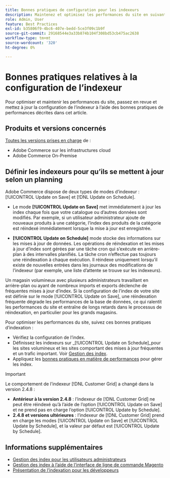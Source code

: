 ```yaml
---
title: Bonnes pratiques de configuration pour les indexeurs
description: Maintenez et optimisez les performances du site en suivant les bonnes pratiques pour la configuration de l’indexeur.
role: Admin, User
feature: Best Practices
exl-id: b35806f9-4bc6-407e-bedd-5ce3f09c1b9f
source-git-commit: 29168544e3a33b874b104f308bd53cb475ac2638
workflow-type: tm+mt
source-wordcount: '320'
ht-degree: 0%

---
```


# Bonnes pratiques relatives à la configuration de l’indexeur

Pour optimiser et maintenir les performances du site, passez en revue et mettez à jour la configuration de l’indexeur à l’aide des bonnes pratiques de performances décrites dans cet article.

## Produits et versions concernés

[Toutes les versions prises en charge](../../../release/versions.md) de :

- Adobe Commerce sur les infrastructures cloud
- Adobe Commerce On-Premise

## Définir les indexeurs pour qu’ils se mettent à jour selon un planning

Adobe Commerce dispose de deux types de modes d’indexeur : [!UICONTROL Update on Save] et [!DNL Update on Schedule].

- Le mode **[!UICONTROL Update on Save]** met immédiatement à jour les index chaque fois que votre catalogue ou d’autres données sont modifiés. Par exemple, si un utilisateur administrateur ajoute de nouveaux produits à une catégorie, l’index des produits de la catégorie est réindexé immédiatement lorsque la mise à jour est enregistrée.

- **[!UICONTROL Update on Schedule]** mode stocke des informations sur les mises à jour de données. Les opérations de réindexation et les mises à jour d’index sont gérées par une tâche cron qui s’exécute en arrière-plan à des intervalles planifiés. La tâche cron n’effectue pas toujours une réindexation à chaque exécution. Il réindexe uniquement lorsqu’il existe de nouvelles entrées dans les journaux des modifications de l’indexeur (par exemple, une liste d’attente se trouve sur les indexeurs).

Un magasin volumineux avec plusieurs administrateurs travaillant en arrière-plan ou ayant de nombreux imports et exports déclenche de fréquentes mises à jour d’index. Si la configuration de l’index de votre site est définie sur le mode [!UICONTROL Update on Save], une réindexation fréquente dégrade les performances de la base de données, ce qui ralentit les performances du site et entraîne de longs retards dans le processus de réindexation, en particulier pour les grands magasins.

Pour optimiser les performances du site, suivez ces bonnes pratiques d’indexation :

- Vérifiez la configuration de l’index.
- Définissez les indexeurs sur _[!UICONTROL Update on Schedule]_pour les sites volumineux et les sites comportant des mises à jour fréquentes et un trafic important. Voir [Gestion des index](https://experienceleague.adobe.com/en/docs/commerce-admin/systems/tools/index-management#change-the-index-mode).
- Appliquez les [bonnes pratiques en matière de performances](../../../performance/configuration.md) pour gérer les index.

>[!IMPORTANT]
>
>Le comportement de l’indexeur [!DNL Customer Grid] a changé dans la version 2.4.8 :
>
>- **Antérieur à la version 2.4.8** : l’indexeur de [!DNL Customer Grid] ne peut être réindexé qu’à l’aide de l’option [!UICONTROL Update on Save] et ne prend pas en charge l’option [!UICONTROL Update by Schedule].
>- **2.4.8 et versions ultérieures** : l’indexeur de [!DNL Customer Grid] prend en charge les modes [!UICONTROL Update on Save] et [!UICONTROL Update by Schedule], et la valeur par défaut est [!UICONTROL Update by Schedule].

## Informations supplémentaires

- [Gestion des index pour les utilisateurs administrateurs](../../../configuration/cli/manage-indexers.md#configure-indexers)
- [Gestion des index à l’aide de l’interface de ligne de commande Magento](https://experienceleague.adobe.com/docs/commerce-operations/configuration-guide/cli/manage-indexers.html)
- [Présentation de l’indexation pour les développeurs](https://developer.adobe.com/commerce/php/development/components/indexing/)
